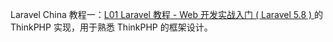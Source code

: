 Laravel China 教程一：[L01 Laravel 教程 - Web 开发实战入门 ( Laravel 5.8 ) ](https://learnku.com/courses/laravel-essential-training/5.8) 的 ThinkPHP 实现，用于熟悉 ThinkPHP 的框架设计。
